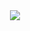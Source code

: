 <div align="center">
	<a href="https://github.com/ahaoboy/neofetch">
		<img src="assets/win11.svg">
	</a>
</div>
